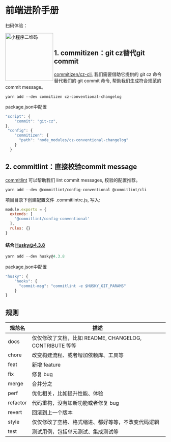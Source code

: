 # 前端进阶手册

扫码体验：

<p>
  <img src="https://cdn.jsdelivr.net/gh/claude-hub/WeChatApplets@main/images/%E5%B0%8F%E7%A8%8B%E5%BA%8F.jpeg" alt="小程序二维码" width="150" height="150" align="left" />
  <br>
</p>


## 1. commitizen：git cz替代git commit

[commitizen/cz-cli](https://github.com/commitizen/cz-cli), 我们需要借助它提供的 git cz 命令替代我们的 git commit 命令, 帮助我们生成符合规范的 commit message。

```
yarn add --dev commitizen cz-conventional-changelog
```

package.json中配置

```javascript
"script": {
    "commit": "git-cz",
},
 "config": {
    "commitizen": {
      "path": "node_modules/cz-conventional-changelog"
    }
  }

```

## 2. commitlint：直接校验commit message

[commitlint](https://github.com/conventional-changelog/commitlint) 可以帮助我们 lint commit messages, 校验的配置推荐。

```
yarn add --dev @commitlint/config-conventional @commitlint/cli
```

项目目录下创建配置文件 .commitlintrc.js, 写入:

```javascript
module.exports = {
  extends: [
    '@commitlint/config-conventional'
  ],
  rules: {}
}

```

#### 结合 Husky@4.3.8

```javascript
yarn add --dev husky@4.3.8
```
package.json中配置
```javascript
"husky": {
    "hooks": {
      "commit-msg": "commitlint -e $HUSKY_GIT_PARAMS"
    }
}
```


## 规则

| 规范名   | 描述                                                     |
| -------- | ------------------------------------------------------- |
| docs     | 仅仅修改了文档，比如 README, CHANGELOG, CONTRIBUTE 等等   |
| chore    | 改变构建流程、或者增加依赖库、工具等                       |
| feat     | 新增 feature                                            |
| fix      | 修复 bug                                                |
| merge    | 合并分之                                                |
| perf     | 优化相关，比如提升性能、体验                              |
| refactor | 代码重构，没有加新功能或者修复 bug                        |
| revert   | 回滚到上一个版本                                         |
| style    | 仅仅修改了空格、格式缩进、都好等等，不改变代码逻辑          |
| test     | 测试用例，包括单元测试、集成测试等                         |